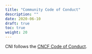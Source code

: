 ```yaml
---
title: "Community Code of Conduct"
description: ""
date: 2020-06-10
draft: true
toc: true
weight: 20
---
```


CNI follows the [CNCF Code of Conduct](https://github.com/cncf/foundation/blob/master/code-of-conduct.md).
